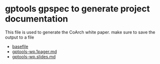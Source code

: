# gptools gpspec to generate project documentation

This file is used to generate the CoArch white paper.
make sure to save the output to a file

-   [basefile](./gptools-overview.md)
-   [gptools-wp.1pager.md](gptools-wp.1pager.md)
-   [gptools-wp.slides.md](gptools-wp.slides.md)


